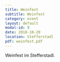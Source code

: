 ```yaml
---
title: Weinfest
subtitle: Weinfest
category: event
layout: default
modal-id: 9
date: 2018-10-20
location: Stefferstadl
pdf: weinfest.pdf
---
```

Weinfest im Stefferstadl.
